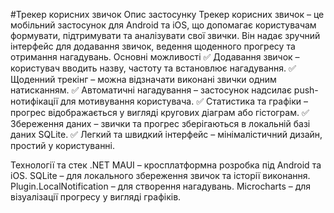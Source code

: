 #Трекер корисних звичок 
Опис застосунку
Трекер корисних звичок – це мобільний застосунок для Android та iOS, що допомагає користувачам формувати, підтримувати та аналізувати свої звички. Він надає зручний інтерфейс для додавання звичок, ведення щоденного прогресу та отримання нагадувань.
Основні можливості
✅ Додавання звичок – користувач вводить назву, частоту та встановлює нагадування.
✅ Щоденний трекінг – можна відзначати виконані звички одним натисканням.
✅ Автоматичні нагадування – застосунок надсилає push-нотифікації для мотивування користувача.
✅ Статистика та графіки – прогрес відображається у вигляді кругових діаграм або гістограм.
✅ Збереження даних – звички та прогрес зберігаються в локальній базі даних SQLite.
✅ Легкий та швидкий інтерфейс – мінімалістичний дизайн, простий у користуванні.

Технології та стек
.NET MAUI – кросплатформна розробка під Android та iOS.
SQLite – для локального збереження звичок та історії виконання.
Plugin.LocalNotification – для створення нагадувань.
Microcharts – для візуалізації прогресу у вигляді графіків.
